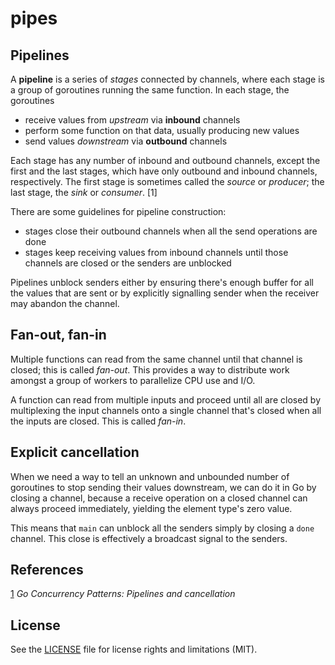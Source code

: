 # pipes

## Pipelines

A **pipeline** is a series of _stages_ connected by channels, where each stage is a group of goroutines running the same function.
In each stage, the goroutines

* receive values from _upstream_ via **inbound** channels
* perform some function on that data, usually producing new values
* send values _downstream_ via **outbound** channels

Each stage has any number of inbound and outbound channels, except the first and the last stages, which have only outbound and inbound channels, respectively.
The first stage is sometimes called the _source_ or _producer_; the last stage, the _sink_ or _consumer_. [1]

There are some guidelines for pipeline construction:

* stages close their outbound channels when all the send operations are done
* stages keep receiving values from inbound channels until those channels are closed or the senders are unblocked

Pipelines unblock senders either by ensuring there's enough buffer for all the values that are sent or by explicitly signalling sender when the receiver may abandon the channel.

## Fan-out, fan-in

Multiple functions can read from the same channel until that channel is closed; this is called _fan-out_.
This provides a way to distribute work amongst a group of workers to parallelize CPU use and I/O.

A function can read from multiple inputs and proceed until all are closed by multiplexing the input channels onto a single channel that's closed when all the inputs are closed.
This is called _fan-in_.

## Explicit cancellation

When we need a way to tell an unknown and unbounded number of goroutines to stop sending their values downstream, we can do it in Go by closing a channel, because a receive operation on a closed channel can always proceed immediately, yielding the element type's zero value.

This means that `main` can unblock all the senders simply by closing a `done` channel.
This close is effectively a broadcast signal to the senders.

## References

[1](https://blog.golang.org/pipelines) _Go Concurrency Patterns: Pipelines and cancellation_

## License

See the [LICENSE](LICENSE.md) file for license rights and limitations (MIT).
